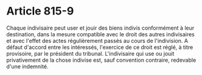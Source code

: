 # Article 815-9

Chaque indivisaire peut user et jouir des biens indivis conformément à leur destination, dans la mesure compatible avec le droit des autres indivisaires et avec l'effet des actes régulièrement passés au cours de l'indivision. A défaut d'accord entre les intéressés, l'exercice de ce droit est réglé, à titre provisoire, par le président du tribunal.   L'indivisaire qui use ou jouit privativement de la chose indivise est, sauf convention contraire, redevable d'une indemnité.
